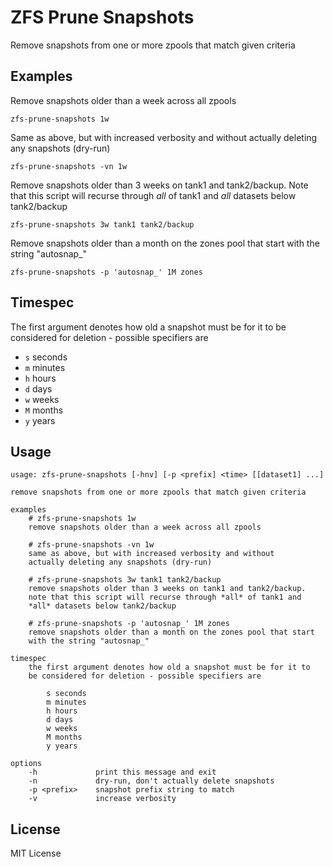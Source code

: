 ZFS Prune Snapshots
===================

Remove snapshots from one or more zpools that match given criteria

Examples
--------

Remove snapshots older than a week across all zpools

    zfs-prune-snapshots 1w

Same as above, but with increased verbosity and without
actually deleting any snapshots (dry-run)

    zfs-prune-snapshots -vn 1w

Remove snapshots older than 3 weeks on tank1 and tank2/backup.
Note that this script will recurse through *all* of tank1 and
*all* datasets below tank2/backup

    zfs-prune-snapshots 3w tank1 tank2/backup

Remove snapshots older than a month on the zones pool that start
with the string "autosnap_"

    zfs-prune-snapshots -p 'autosnap_' 1M zones

Timespec
--------

The first argument denotes how old a snapshot must be for it to
be considered for deletion - possible specifiers are

- `s` seconds
- `m` minutes
- `h` hours
- `d` days
- `w` weeks
- `M` months
- `y` years

Usage
-----

    usage: zfs-prune-snapshots [-hnv] [-p <prefix] <time> [[dataset1] ...]

    remove snapshots from one or more zpools that match given criteria

    examples
        # zfs-prune-snapshots 1w
        remove snapshots older than a week across all zpools

        # zfs-prune-snapshots -vn 1w
        same as above, but with increased verbosity and without
        actually deleting any snapshots (dry-run)

        # zfs-prune-snapshots 3w tank1 tank2/backup
        remove snapshots older than 3 weeks on tank1 and tank2/backup.
        note that this script will recurse through *all* of tank1 and
        *all* datasets below tank2/backup

        # zfs-prune-snapshots -p 'autosnap_' 1M zones
        remove snapshots older than a month on the zones pool that start
        with the string "autosnap_"

    timespec
        the first argument denotes how old a snapshot must be for it to
        be considered for deletion - possible specifiers are

            s seconds
            m minutes
            h hours
            d days
            w weeks
            M months
            y years

    options
        -h             print this message and exit
        -n             dry-run, don't actually delete snapshots
        -p <prefix>    snapshot prefix string to match
        -v             increase verbosity

License
-------

MIT License
